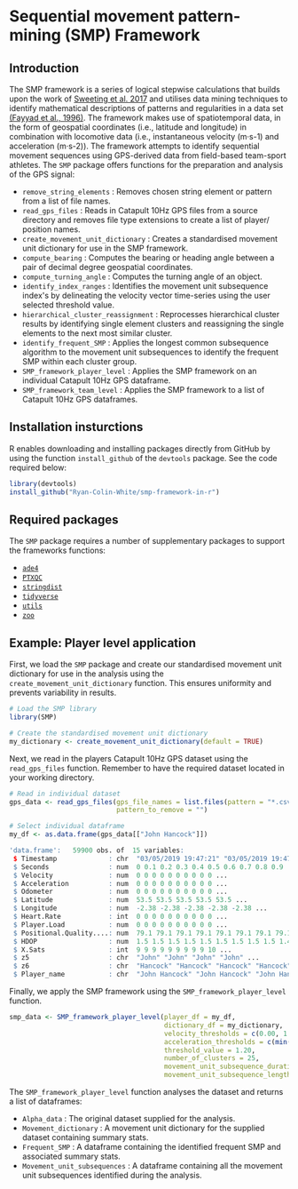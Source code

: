 # Sequential movement pattern-mining (SMP) Framework

## Introduction
The SMP framework is a series of logical stepwise calculations that builds upon the work of [Sweeting et al. 2017](https://www.tandfonline.com/doi/full/10.1080/02640414.2016.1273536) and utilises data mining techniques to identify mathematical descriptions of patterns and 
regularities in a data set [(Fayyad et al., 1996)](https://ojs.aaai.org//index.php/aimagazine/article/view/1230). The framework makes use of spatiotemporal data, in the form of geospatial coordinates (i.e., latitude and 
longitude) in combination with locomotive data (i.e., instantaneous velocity (m·s-1) and acceleration (m·s-2)). The framework attempts to identify sequential 
movement sequences using GPS-derived data from field-based team-sport athletes. The `SMP` package offers functions for the 
preparation and analysis of the GPS signal:

- `remove_string_elements` : Removes chosen string element or pattern from a list of file names.
- `read_gps_files` : Reads in Catapult 10Hz GPS files from a source directory and removes file type extensions to create a list of player/ position names.
- `create_movement_unit_dictionary` : Creates a standardised movement unit dictionary for use in the SMP framework.
- `compute_bearing` : Computes the bearing or heading angle between a pair of decimal degree geospatial coordinates.
- `compute_turning_angle` : Computes the turning angle of an object.
- `identify_index_ranges` : Identifies the movement unit subsequence index's by delineating the velocity vector time-series using the user selected threshold value.
- `hierarchical_cluster_reassignment` : Reprocesses hierarchical cluster results by identifying single element clusters and reassigning the single elements to the 
next most similar cluster.
- `identify_frequent_SMP` : Applies the longest common subsequence algorithm to the movement unit subsequences to identify the frequent SMP within each cluster
group.
- `SMP_framework_player_level` : Applies the SMP framework on an individual Catapult 10Hz GPS dataframe.
- `SMP_framework_team_level` : Applies the SMP framework to a list of Catapult 10Hz GPS dataframes.

## Installation insturctions
R enables downloading and installing packages directly from GitHub by using the function `install_github` of the `devtools` package. See the code required below:

```r
library(devtools)
install_github("Ryan-Colin-White/smp-framework-in-r")
```

## Required packages
The `SMP` package requires a number of supplementary packages to support the frameworks functions:

- [`ade4`](https://cran.r-project.org/web/packages/ade4/ade4.pdf)
- [`PTXQC`](https://cran.r-project.org/web/packages/PTXQC/PTXQC.pdf)
- [`stringdist`](https://cran.r-project.org/web/packages/stringdist/index.html)
- [`tidyverse`](https://rdocumentation.org/packages/tidyverse/versions/1.3.1)
- [`utils`](https://stat.ethz.ch/R-manual/R-devel/library/utils/html/00Index.html)
- [`zoo`](https://cran.r-project.org/web/packages/zoo/index.html)

## Example: Player level application
First, we load the `SMP` package and create our standardised movement unit dictionary for use in the analysis using the `create_movement_unit_dictionary` function. This ensures uniformity and prevents variability in results.

```r
# Load the SMP library
library(SMP)

# Create the standardised movement unit dictionary 
my_dictionary <- create_movement_unit_dictionary(default = TRUE)
```

Next, we read in the players Catapult 10Hz GPS dataset using the `read_gps_files` function. Remember to have the required dataset located in your working directory.

```r
# Read in individual dataset
gps_data <- read_gps_files(gps_file_names = list.files(pattern = "*.csv"),
                           pattern_to_remove = "")

# Select individual dataframe
my_df <- as.data.frame(gps_data[["John Hancock"]])
```

```r
'data.frame':	59900 obs. of  15 variables:
 $ Timestamp             : chr  "03/05/2019 19:47:21" "03/05/2019 19:47:21" "03/05/2019 19:47:21" "03/05/2019 19:47:21" ...
 $ Seconds               : num  0 0.1 0.2 0.3 0.4 0.5 0.6 0.7 0.8 0.9 ...
 $ Velocity              : num  0 0 0 0 0 0 0 0 0 0 ...
 $ Acceleration          : num  0 0 0 0 0 0 0 0 0 0 ...
 $ Odometer              : num  0 0 0 0 0 0 0 0 0 0 ...
 $ Latitude              : num  53.5 53.5 53.5 53.5 53.5 ...
 $ Longitude             : num  -2.38 -2.38 -2.38 -2.38 -2.38 ...
 $ Heart.Rate            : int  0 0 0 0 0 0 0 0 0 0 ...
 $ Player.Load           : num  0 0 0 0 0 0 0 0 0 0 ...
 $ Positional.Quality....: num  79.1 79.1 79.1 79.1 79.1 79.1 79.1 79.1 79.1 79.7 ...
 $ HDOP                  : num  1.5 1.5 1.5 1.5 1.5 1.5 1.5 1.5 1.5 1.4 ...
 $ X.Sats                : int  9 9 9 9 9 9 9 9 9 10 ...
 $ z5                    : chr  "John" "John" "John" "John" ...
 $ z6                    : chr  "Hancock" "Hancock" "Hancock" "Hancock" ...
 $ Player_name           : chr  "John Hancock" "John Hancock" "John Hancock" "John Hancock" ...
 ```
 
Finally, we apply the SMP framework using the `SMP_framework_player_level` function.
 
 ```r
 smp_data <- SMP_framework_player_level(player_df = my_df,
                                        dictionary_df = my_dictionary,
                                        velocity_thresholds = c(0.00, 1.69, 3.90, 4.99),
                                        acceleration_thresholds = c(min(my_df$Acceleration), -0.20, 0.20),
                                        threshold_value = 1.20,
                                        number_of_clusters = 25,
                                        movement_unit_subsequence_duration = 50,
                                        movement_unit_subsequence_length = "long")
 ```

The `SMP_framework_player_level` function analyses the dataset and returns a list of dataframes:
- `Alpha_data` : The original dataset supplied for the analysis.
- `Movement_dictionary` : A movement unit dictionary for the supplied dataset containing summary stats.
- `Frequent_SMP` : A dataframe containing the identified frequent SMP and associated summary stats.
- `Movement_unit_subsequences` : A dataframe containing all the movement unit subsequences identified during the analysis.
